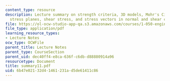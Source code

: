 ```yaml
---
content_type: resource
description: Lecture summary on strength criteria, 3D models, Mohr's Circle, Mohr
  stress planes, shear stress, and stress vectors in normal and shear components.
file: https://ol-ocw-studio-app-qa.s3.amazonaws.com/courses/1-050-engineering-mechanics-i-fall-2007/6b47e02132d41461231ad5de61411c86_summary11.pdf
file_type: application/pdf
learning_resource_types:
- Lecture Notes
ocw_type: OCWFile
parent_title: Lecture Notes
parent_type: CourseSection
parent_uid: dec40ff4-e8ca-636f-c6db-d88880914a96
resourcetype: Document
title: summary11.pdf
uid: 6b47e021-32d4-1461-231a-d5de61411c86
---
```

